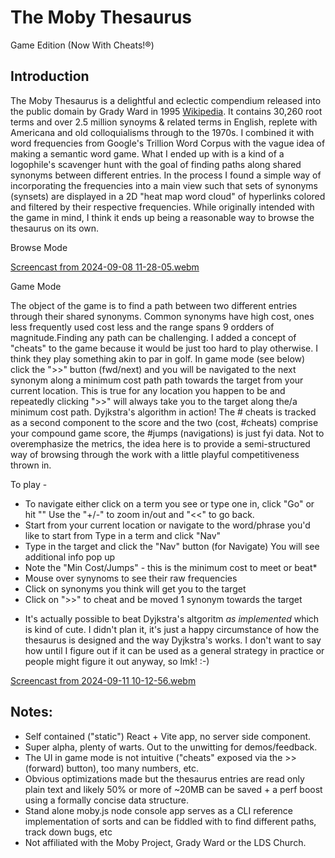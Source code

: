 
# The Moby Thesaurus
Game Edition (Now With Cheats!®)

## Introduction

The Moby Thesaurus is a delightful and eclectic compendium released into the public domain by Grady Ward in 1995 [Wikipedia](https://en.wikipedia.org/wiki/Moby_Project). It contains 30,260 root terms and over 2.5 million synoyms & related terms in English, replete with Americana and old colloquialisms through to the 1970s. I combined it with word frequencies from Google's Trillion Word Corpus with the vague idea of making a semantic word game. What I ended up with is a kind of a logophile's scavenger hunt with the goal of finding paths along shared synonyms between different entries. In the process I found a simple way of incorporating the frequencies into a main view such that sets of synonyms (synsets) are displayed in a 2D "heat map word cloud" of hyperlinks colored and filtered by their respective frequencies. While originally intended with the game in mind, I think it ends up being a reasonable way to browse the thesaurus on its own. 


Browse Mode

[Screencast from 2024-09-08 11-28-05.webm](https://github.com/user-attachments/assets/ec5e2382-704e-48db-9706-78494dec9873)

Game Mode

The object of the game is to find a path between two different entries through their shared synonyms. Common synonyms have high cost, ones less frequently used cost less and the range spans 9 ordders of magnitude.Finding any path can be challenging. I added a concept of "cheats" to the game because it would be just too hard to play otherwise. I think they play something akin to par in golf.  In game mode (see below) click the ">>" button (fwd/next) and you will be navigated to the next synonym along a minimum cost path path towards the target from your current location. This is true for any location you happen to be and repeatedly clicking ">>" will always take you to the target along the/a minimum cost path. Dyjkstra's algorithm in action! The # cheats is tracked as a second component to the score and the two (cost, #cheats) comprise your compound game score, the #jumps (navigations) is just fyi data. Not to overemphasize the metrics, the idea here is to provide a semi-structured way of browsing through the work with a little playful competitiveness thrown in. 


To play - 
- To navigate either click on a term you see or type one in, click "Go" or hit "<ret>" Use the "+/-" to zoom in/out and "<<" to go back.
- Start from your current location or navigate to the word/phrase you'd like to start from Type in a term and click "Nav"
- Type in the target and click the "Nav" button (for Navigate) You will see additional info pop up
- Note the "Min Cost/Jumps" - this is the minimum cost to meet or beat*
- Mouse over synynoms to see their raw frequencies
- Click on synonyms you think will get you to the target
- Click on ">>" to cheat and be moved 1 synonym towards the target

* It's actually possible to beat Dyjkstra's altgoritm *as implemented* which is kind of cute. I didn't plan it, it's just a happy circumstance of how the thesaurus is designed and the way Dyjkstra's works. I don't want to say how until I figure out if it can be used as a general strategy in practice or people might figure it out anyway, so lmk! :-) 


[Screencast from 2024-09-11 10-12-56.webm](https://github.com/user-attachments/assets/b022f348-5793-42c9-881f-3f6793020eee)

## Notes:
- Self contained ("static") React + Vite app, no server side component.
- Super alpha, plenty of warts. Out to the unwitting for demos/feedback.
- The UI in game mode is not intuitive ("cheats" exposed via the >> (forward) button), too many numbers, etc. 
- Obvious optimizations made but the thesaurus entries are read only plain text and likely 50% or more of ~20MB can be saved + a perf boost using a formally concise data structure.
- Stand alone moby.js node console app serves as a CLI reference implementation of sorts and can be fiddled with to find different paths, track down bugs, etc
- Not affiliated with the Moby Project, Grady Ward or the LDS Church.

  









